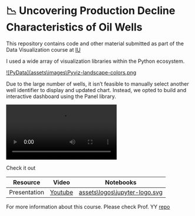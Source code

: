 #  📉 Uncovering Production Decline Characteristics of Oil Wells

This repository contains code and other material submitted as part of the Data Visualization course at [IU](assets\logos\Indiana_Hoosiers_logo.svg)

I used a wide array of visualization libraries within the Python ecosystem.

[![PyData](assets\images\Pyviz-landscape-colors.png](https://pyviz.org/overviews/index.html)


Due to the large number of wells, it isn’t feasible to manually select another well identifier to display and updated chart. Instead, we opted to build and interactive dashboard using the Panel library.

![Panel dashboard](https://github.com/magrella/iu_dviz_project/blob/main/assets/videos/panel_dashboard_demo.mkv)


Check it out

Resource | Video | Notebooks |
|--------|-------|-----------|
| Presentation | [Youtube](https://youtu.be/Rr8mnMP5E4A) | [assets\logos\jupyter-logo.svg](https://github.com/magrella/iu_dviz_project/notebooks/final_project.ipynb) |

For more information about this course. Please check Prof. YY [repo](https://github.com/yy/dviz-course/wiki/Project-deliverables)
